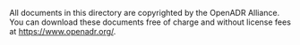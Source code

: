 All documents in this directory are copyrighted by the OpenADR Alliance.
You can download these documents free of charge and without license fees at https://www.openadr.org/.

